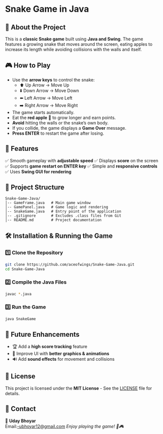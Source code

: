 # Snake Game in Java

## 🐍 About the Project
This is a **classic Snake game** built using **Java and Swing**. The game features a growing snake that moves around the screen, eating apples to increase its length while avoiding collisions with the walls and itself.

## 🎮 How to Play
- Use the **arrow keys** to control the snake:
  - ⬆️ Up Arrow → Move Up
  - ⬇️ Down Arrow → Move Down
  - ⬅️ Left Arrow → Move Left
  - ➡️ Right Arrow → Move Right
- The game starts automatically.
- Eat the **red apple** 🍎 to grow longer and earn points.
- **Avoid** hitting the walls or the snake’s own body.
- If you collide, the game displays a **Game Over** message.
- **Press ENTER** to restart the game after losing.

## 🚀 Features
✅ Smooth gameplay with **adjustable speed**
✅ Displays **score** on the screen
✅ Supports **game restart on ENTER key**
✅ Simple and **responsive controls**
✅ Uses **Swing GUI for rendering**

## 📂 Project Structure
```
Snake-Game-Java/
│-- GameFrame.java   # Main game window
│-- GamePanel.java   # Game logic and rendering
│-- SnakeGame.java   # Entry point of the application
│-- .gitignore       # Excludes .class files from Git
│-- README.md        # Project documentation
```

## 🛠️ Installation & Running the Game
### 1️⃣ **Clone the Repository**
```bash
git clone https://github.com/aceofwings/Snake-Game-Java.git
cd Snake-Game-Java
```

### 2️⃣ **Compile the Java Files**
```bash
javac *.java
```

### 3️⃣ **Run the Game**
```bash
java SnakeGame
```


## 🔧 Future Enhancements
- 🏆 Add a **high score tracking** feature
- 🎨 Improve UI with **better graphics & animations**
- 🔊 Add **sound effects** for movement and collisions

## 📜 License
This project is licensed under the **MIT License** - See the [LICENSE](LICENSE) file for details.

## 💬 Contact
👤 **Uday Bhoyar**  
Email:-ubhoyar12@gmail.com
_Enjoy playing the game! 🐍🎮_

